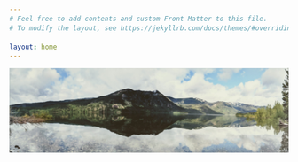 ```yaml
---
# Feel free to add contents and custom Front Matter to this file.
# To modify the layout, see https://jekyllrb.com/docs/themes/#overriding-theme-defaults

layout: home
---
```

![Olympic Beach](images/lakeview.jpeg)


